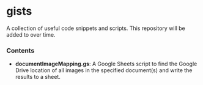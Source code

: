 # gists
A collection of useful code snippets and scripts. This repository will be added to over time.

### Contents
* **documentImageMapping.gs**: A Google Sheets script to find the Google Drive location of all images in the specified document(s) and write the results to a sheet.
